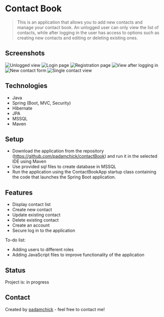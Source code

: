 # Contact Book

> This is an application that allows you to add new contacts and manage your contact book. An unlogged user can only view the list of contacts, while after logging in the user has access to options such as creating new contacts and editing or deleting existing ones.


## Screenshots
![Unlogged view](https://i.imgur.com/LQXDiec.jpg)
![Login page](https://i.imgur.com/plIdQfW.jpg)
![Registration page](https://i.imgur.com/efuUgRs.jpg)
![View after logging in](https://i.imgur.com/94L04Cc.jpg)
![New contact form](https://i.imgur.com/2rAJZVb.jpg)
![Single contact view](https://i.imgur.com/A06y8bB.jpg)

## Technologies
* Java
* Spring (Boot, MVC, Security)
* Hibernate
* JPA
* MSSQL
* Maven

## Setup
* Download the application from the repository (https://github.com/padamchick/contactBook) and run it in the selected IDE using Maven
* Use provided sql files to create database in MSSQL
* Run the application using the ContactBookApp startup class containing the code that launches the Spring Boot application.

## Features
* Display contact list
* Create new contact
* Update existing contact
* Delete existing contact
* Create an account
* Secure log in to the application

To-do list:
* Adding users to different roles
* Adding JavaScript files to improve functionality of the application

## Status
Project is: in progress

## Contact
Created by [padamchick](https://github.com/padamchick) - feel free to contact me!
